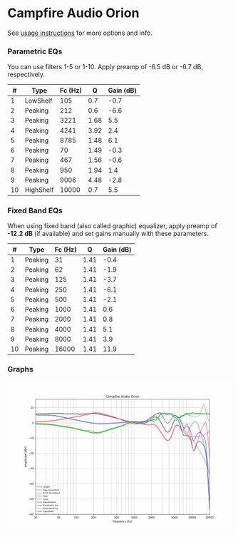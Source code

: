 # Campfire Audio Orion
See [usage instructions](https://github.com/jaakkopasanen/AutoEq#usage) for more options and info.

### Parametric EQs
You can use filters 1-5 or 1-10. Apply preamp of -6.5 dB or -6.7 dB, respectively.

|   # | Type      |   Fc (Hz) |    Q |   Gain (dB) |
|-----|-----------|-----------|------|-------------|
|   1 | LowShelf  |       105 | 0.7  |        -0.7 |
|   2 | Peaking   |       212 | 0.6  |        -6.6 |
|   3 | Peaking   |      3221 | 1.68 |         5.5 |
|   4 | Peaking   |      4241 | 3.92 |         2.4 |
|   5 | Peaking   |      8785 | 1.48 |         6.1 |
|   6 | Peaking   |        70 | 1.49 |        -0.3 |
|   7 | Peaking   |       467 | 1.56 |        -0.6 |
|   8 | Peaking   |       950 | 1.94 |         1.4 |
|   9 | Peaking   |      9006 | 4.48 |        -2.8 |
|  10 | HighShelf |     10000 | 0.7  |         5.5 |

### Fixed Band EQs
When using fixed band (also called graphic) equalizer, apply preamp of **-12.2 dB** (if available) and set gains manually with these parameters.

|   # | Type    |   Fc (Hz) |    Q |   Gain (dB) |
|-----|---------|-----------|------|-------------|
|   1 | Peaking |        31 | 1.41 |        -0.4 |
|   2 | Peaking |        62 | 1.41 |        -1.9 |
|   3 | Peaking |       125 | 1.41 |        -3.7 |
|   4 | Peaking |       250 | 1.41 |        -6.1 |
|   5 | Peaking |       500 | 1.41 |        -2.1 |
|   6 | Peaking |      1000 | 1.41 |         0.6 |
|   7 | Peaking |      2000 | 1.41 |         0.8 |
|   8 | Peaking |      4000 | 1.41 |         5.1 |
|   9 | Peaking |      8000 | 1.41 |         3.9 |
|  10 | Peaking |     16000 | 1.41 |        11.9 |

### Graphs
![](./Campfire%20Audio%20Orion.png)

